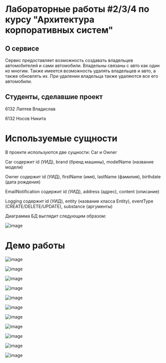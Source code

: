 # Лабораторные работы #2/3/4 по курсу "Архитектура корпоративных систем"

## О сервисе
Сервис предоставляет возможность создавать владельцев автомобителей и сами автомобили. Владельны связаны с авто как один ко многим. Также имеется возможность удалять владельцев и авто, а также обновлять их. При удалении владельца также удаляются все его автомобили.

## Студенты, сделавшие проект
6132 Лаптев Владислав

6132 Носов Никита

# Используемые сущности

В проекте используются две сущности: Car и Owner

Car содержит id (УИД), brand (бренд машины), modelName (название модели)

Owner содержит id (УИД), firstName (имя), lastName (фамилия), birthdate (дата рождения)

EmailNotification содержит id (УИД), address (адрес), content (описание)

Logging содержит id (УИД), entity (название класса Entity), eventType (CREATE/DELETE/UPDATE), substance (аргументы)


Диаграмма БД выглядит следующим образом:

![image](https://github.com/user-attachments/assets/763cabc7-6f8e-4859-a746-150471f77c70)

# Демо работы

![image](https://github.com/user-attachments/assets/9f4183ab-70c5-48e6-8038-fd0568600a1e)

![image](https://github.com/user-attachments/assets/19f083fc-7dfc-48ea-afd2-5594bb50c156)

![image](https://github.com/user-attachments/assets/abf7da49-3e91-4d43-984c-d58ce8ec0c73)

![image](https://github.com/user-attachments/assets/22a3cf14-0477-407b-9d65-89fa383717f1)

![image](https://github.com/user-attachments/assets/fec5970d-92a5-40d5-955d-3cc28d0cd362)

![image](https://github.com/user-attachments/assets/b89bebde-3a68-490f-80da-eb0b4557a5e9)

![image](https://github.com/user-attachments/assets/240539be-8b8e-4399-98d6-819d7e81f009)

![image](https://github.com/user-attachments/assets/dc27c58b-a871-4b39-9da8-0b5b6907e92a)

![image](https://github.com/user-attachments/assets/6fea1be9-f76b-4807-a69a-9e391d0d45cb)

![image](https://github.com/user-attachments/assets/6772149f-f75a-4857-8dbd-6b84d79fa481)

![image](https://github.com/user-attachments/assets/5271cb6e-585a-4b0f-8940-78aea9b0ba68)

